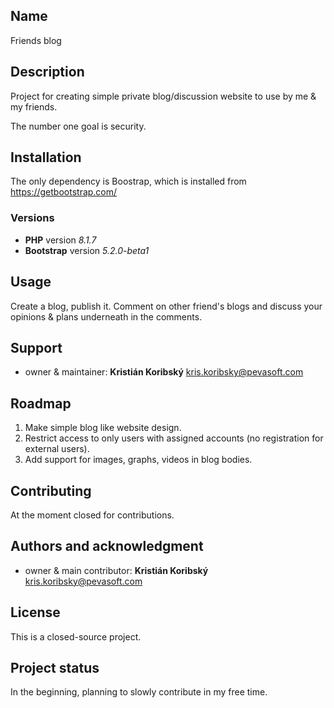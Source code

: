 ## Name
Friends blog

## Description
Project for creating simple private blog/discussion website to use by me & my friends.

The number one goal is security.

## Installation
The only dependency is Boostrap, which is installed from https://getbootstrap.com/

### Versions
- **PHP** version *8.1.7*
- **Bootstrap** version *5.2.0-beta1*  

## Usage
Create a blog, publish it. Comment on other friend's blogs and discuss your opinions & plans underneath in the comments.

## Support
- owner & maintainer: **Kristián Koribský** kris.koribsky@pevasoft.com

## Roadmap
1. Make simple blog like website design.
2. Restrict access to only users with assigned accounts (no registration for external users).
3. Add support for images, graphs, videos in blog bodies.

## Contributing
At the moment closed for contributions.

## Authors and acknowledgment
- owner & main contributor: **Kristián Koribský** kris.koribsky@pevasoft.com

## License
This is a closed-source project.

## Project status
In the beginning, planning to slowly contribute in my free time.